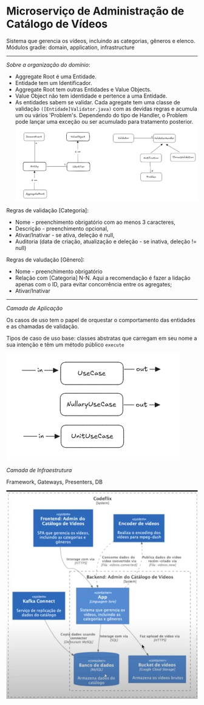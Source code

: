 # Microserviço de Administração de Catálogo de Vídeos

Sistema que gerencia os vídeos, incluindo as categorias, gêneros e elenco.
Módulos gradle: domain, application, infrastructure

---
*Sobre a organização do domínio*:

- Aggregate Root é uma Entidade.
- Entidade tem um Identificador.
- Aggregate Root tem outras Entidades e Value Objects.
- Value Object não tem identidade e pertence a uma Entidade.
- As entidades sabem se validar. Cada agregate tem uma classe de validação `([Entidade]Validator.java)`  com as devidas regras e acumula um ou vários 'Problem's. Dependendo do tipo de Handler, o Problem pode lançar uma exceção ou ser acumulado para tratamento posterior.
![img.png](img/img.png)


Regras de validação [Categoria]:

- Nome - preenchimento obrigatório com ao menos 3 caracteres,
- Descrição - preenchimento opcional,
- Ativar/Inativar - se ativa, deleção é null,
- Auditoria (data de criação, atualização e deleção - se inativa, deleção != null)


Regras de valudação [Gênero]:
- Nome - preenchimento obrigatório
- Relação com [Categoria] N-N. Aqui a recomendação é fazer a lidação apenas com o ID, para evitar concorrência entre os agregates;
- Ativar/Inativar


---
*Camada de Aplicação* 

Os casos de uso tem o papel de orquestar o comportamento das entidades e as chamadas de validação.

Tipos de caso de uso base: classes abstratas que carregam em seu nome a sua intenção e têm um método público `execute`

![img_1.png](img/img_1.png)

*Camada de Infraestrutura*

Framework, Gateways, Presenters, DB

![img_2.png](img/img_2.png)